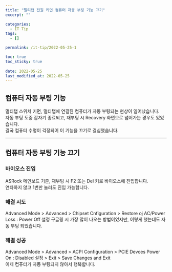 ```yaml
---
title: "멀티탭 전원 키면 컴퓨터 자동 부팅 기능 끄기"
excerpt: ""

categories:
  - IT Tip
tags:
  - []

permalink: /it-tip/2022-05-25-1

toc: true
toc_sticky: true
 
date: 2022-05-25
last_modified_at: 2022-05-25
---
```


## 컴퓨터 자동 부팅 기능

멀티탭 스위치 키면, 멀티탭에 연결된 컴퓨터가 자동 부팅되는 현상이 일어났습니다.  
자동 부팅 도중 갑자기 종료되고, 재부팅 시 Recovery 화면으로 넘어가는 경우도 있었습니다.  
결국 컴퓨터 수명이 걱정되어 이 기능을 끄기로 결심했습니다.

---

## 컴퓨터 자동 부팅 기능 끄기

### 바이오스 진입
ASRock 메인보드 기준, 재부팅 시 F2 또는 Del 키로 바이오스에 진입합니다.  
연타하지 않고 1번만 눌러도 진입 가능합니다.

### 해결 시도
Advanced Mode > Advanced > Chipset Cnfiguration > Restore oj AC/Power Loss : Power Off 설정
구글링 시 가장 많이 나오는 방법이었지만, 이렇게 했는데도 자동 부팅 되었습니다.

### 해결 성공
Advanced Mode > Advanced > ACPI Configuration > PCIE Devces Power On : Disabled 설정 > Exit > Save Changes and Exit  
이제 컴퓨터가 자동 부팅되지 않아서 행복합니다.
